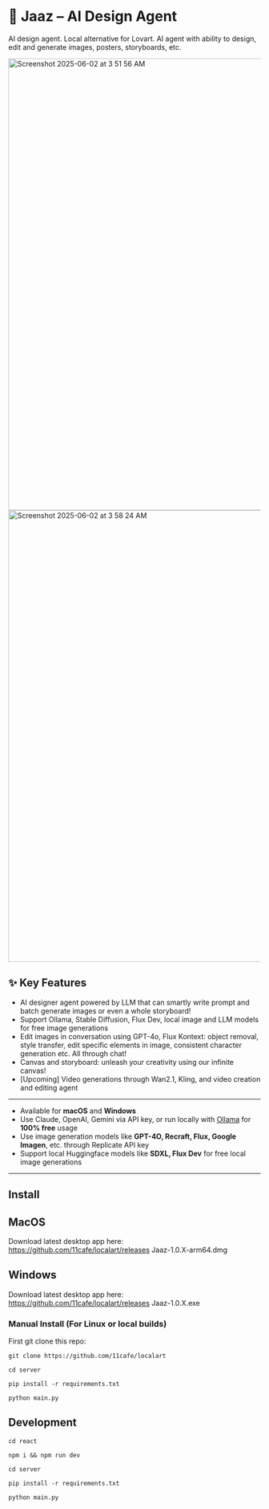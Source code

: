 # 🦄 Jaaz – AI Design Agent

AI design agent. Local alternative for Lovart. AI agent with ability to design, edit and generate images, posters, storyboards, etc.

<img width="900" alt="Screenshot 2025-06-02 at 3 51 56 AM" src="https://github.com/user-attachments/assets/5d8efe74-99b0-41bc-aa3e-6f7b92b69c36" />

<img width="900" alt="Screenshot 2025-06-02 at 3 58 24 AM" src="https://github.com/user-attachments/assets/e4ca2740-c3a0-4d3b-be38-32d66fb419cc" />

## ✨ Key Features

- AI designer agent powered by LLM that can smartly write prompt and batch generate images or even a whole storyboard!
- Support Ollama, Stable Diffusion, Flux Dev, local image and LLM models for free image generations
- Edit images in conversation using GPT-4o, Flux Kontext: object removal, style transfer, edit specific elements in image, consistent character generation etc. All through chat!
- Canvas and storyboard: unleash your creativity using our infinite canvas!
- [Upcoming] Video generations through Wan2.1, Kling, and video creation and editing agent

---

- Available for **macOS** and **Windows**
- Use Claude, OpenAI, Gemini via API key, or run locally with [Ollama](https://github.com/ollama/ollama) for **100% free** usage
- Use image generation models like **GPT-4O, Recraft, Flux, Google Imagen**, etc. through Replicate API key
- Support local Huggingface models like **SDXL, Flux Dev** for free local image generations

---

## Install

## MacOS

Download latest desktop app here: https://github.com/11cafe/localart/releases Jaaz-1.0.X-arm64.dmg 

## Windows

Download latest desktop app here: https://github.com/11cafe/localart/releases Jaaz-1.0.X.exe 

### Manual Install (For Linux or local builds)

First git clone this repo:

`git clone https://github.com/11cafe/localart`


`cd server`

`pip install -r requirements.txt`

`python main.py`

## Development

`cd react`

`npm i && npm run dev`

`cd server`

`pip install -r requirements.txt`

`python main.py`
